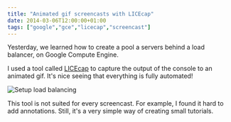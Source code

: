 ```yaml
---
title: "Animated gif screencasts with LICEcap"
date: 2014-03-06T12:00:00+01:00
tags: ["google","gce","licecap","screencast"]
---
```


Yesterday, we learned how to create a pool a servers behind a load balancer, on Google Compute Engine.

I used a tool called <a href="http://www.cockos.com/licecap/">LICEcap</a> to capture the output of the console to an animated gif. It's nice seeing that everything is fully automated!

![Setup load balancing](/images/gce1.gif#center)

This tool is not suited for every screencast. For example, I found it hard to add annotations. Still, it's a very simple way of creating small tutorials.
